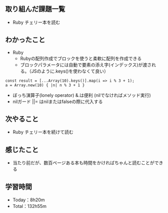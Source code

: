 ## 取り組んだ課題一覧
- Ruby チェリー本を読む

## わかったこと
- Ruby
  - Rubyの配列作成でブロックを使うと柔軟に配列を作成できる
  - ブロックパラメータには自動で要素の添え字(インデックス)が渡される。（JSのように.keys()を使わなくて良い）
```
const result = [...Array(10).keys()].map(i => i % 3 + 1);
a = Array.new(10) { |n| n % 3 + 1 }
```
  - ぼっち演算子(lonely operator) &.は便利 (nilでなければメソッド実行)
  - nilガード ||= はnilまたはfalseの際に代入する

## 次やること
- Ruby チェリー本を続けて読む

## 感じたこと
- 当たり前だが、数百ページある本も時間をかければちゃんと読むことができる
 
## 学習時間
- Today：8h20m
- Total：132h55m
